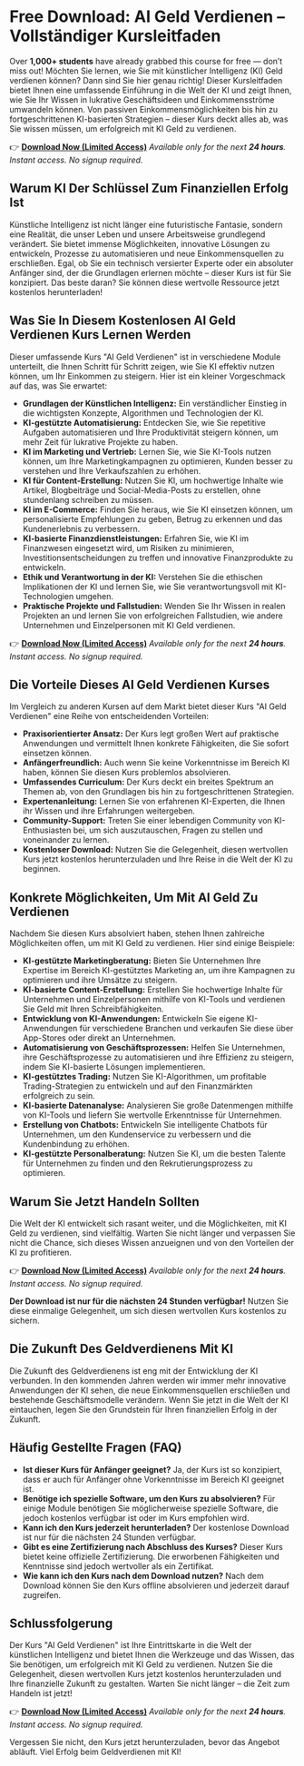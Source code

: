 # Free Download: AI Geld Verdienen – Vollständiger Kursleitfaden

Over **1,000+ students** have already grabbed this course for free — don’t miss out!
Möchten Sie lernen, wie Sie mit künstlicher Intelligenz (KI) Geld verdienen können? Dann sind Sie hier genau richtig! Dieser Kursleitfaden bietet Ihnen eine umfassende Einführung in die Welt der KI und zeigt Ihnen, wie Sie Ihr Wissen in lukrative Geschäftsideen und Einkommensströme umwandeln können. Von passiven Einkommensmöglichkeiten bis hin zu fortgeschrittenen KI-basierten Strategien – dieser Kurs deckt alles ab, was Sie wissen müssen, um erfolgreich mit KI Geld zu verdienen.

👉 [**Download Now (Limited Access)**](https://udemywork.com/ai-geld-verdienen)
_Available only for the next **24 hours**. Instant access. No signup required._

## Warum KI Der Schlüssel Zum Finanziellen Erfolg Ist

Künstliche Intelligenz ist nicht länger eine futuristische Fantasie, sondern eine Realität, die unser Leben und unsere Arbeitsweise grundlegend verändert. Sie bietet immense Möglichkeiten, innovative Lösungen zu entwickeln, Prozesse zu automatisieren und neue Einkommensquellen zu erschließen. Egal, ob Sie ein technisch versierter Experte oder ein absoluter Anfänger sind, der die Grundlagen erlernen möchte – dieser Kurs ist für Sie konzipiert. Das beste daran? Sie können diese wertvolle Ressource jetzt kostenlos herunterladen!

## Was Sie In Diesem Kostenlosen AI Geld Verdienen Kurs Lernen Werden

Dieser umfassende Kurs "AI Geld Verdienen" ist in verschiedene Module unterteilt, die Ihnen Schritt für Schritt zeigen, wie Sie KI effektiv nutzen können, um Ihr Einkommen zu steigern. Hier ist ein kleiner Vorgeschmack auf das, was Sie erwartet:

*   **Grundlagen der Künstlichen Intelligenz:** Ein verständlicher Einstieg in die wichtigsten Konzepte, Algorithmen und Technologien der KI.
*   **KI-gestützte Automatisierung:** Entdecken Sie, wie Sie repetitive Aufgaben automatisieren und Ihre Produktivität steigern können, um mehr Zeit für lukrative Projekte zu haben.
*   **KI im Marketing und Vertrieb:** Lernen Sie, wie Sie KI-Tools nutzen können, um Ihre Marketingkampagnen zu optimieren, Kunden besser zu verstehen und Ihre Verkaufszahlen zu erhöhen.
*   **KI für Content-Erstellung:** Nutzen Sie KI, um hochwertige Inhalte wie Artikel, Blogbeiträge und Social-Media-Posts zu erstellen, ohne stundenlang schreiben zu müssen.
*   **KI im E-Commerce:** Finden Sie heraus, wie Sie KI einsetzen können, um personalisierte Empfehlungen zu geben, Betrug zu erkennen und das Kundenerlebnis zu verbessern.
*   **KI-basierte Finanzdienstleistungen:** Erfahren Sie, wie KI im Finanzwesen eingesetzt wird, um Risiken zu minimieren, Investitionsentscheidungen zu treffen und innovative Finanzprodukte zu entwickeln.
*   **Ethik und Verantwortung in der KI:** Verstehen Sie die ethischen Implikationen der KI und lernen Sie, wie Sie verantwortungsvoll mit KI-Technologien umgehen.
*   **Praktische Projekte und Fallstudien:** Wenden Sie Ihr Wissen in realen Projekten an und lernen Sie von erfolgreichen Fallstudien, wie andere Unternehmen und Einzelpersonen mit KI Geld verdienen.

👉 [**Download Now (Limited Access)**](https://udemywork.com/ai-geld-verdienen)
_Available only for the next **24 hours**. Instant access. No signup required._

## Die Vorteile Dieses AI Geld Verdienen Kurses

Im Vergleich zu anderen Kursen auf dem Markt bietet dieser Kurs "AI Geld Verdienen" eine Reihe von entscheidenden Vorteilen:

*   **Praxisorientierter Ansatz:** Der Kurs legt großen Wert auf praktische Anwendungen und vermittelt Ihnen konkrete Fähigkeiten, die Sie sofort einsetzen können.
*   **Anfängerfreundlich:** Auch wenn Sie keine Vorkenntnisse im Bereich KI haben, können Sie diesen Kurs problemlos absolvieren.
*   **Umfassendes Curriculum:** Der Kurs deckt ein breites Spektrum an Themen ab, von den Grundlagen bis hin zu fortgeschrittenen Strategien.
*   **Expertenanleitung:** Lernen Sie von erfahrenen KI-Experten, die Ihnen ihr Wissen und ihre Erfahrungen weitergeben.
*   **Community-Support:** Treten Sie einer lebendigen Community von KI-Enthusiasten bei, um sich auszutauschen, Fragen zu stellen und voneinander zu lernen.
*   **Kostenloser Download:** Nutzen Sie die Gelegenheit, diesen wertvollen Kurs jetzt kostenlos herunterzuladen und Ihre Reise in die Welt der KI zu beginnen.

## Konkrete Möglichkeiten, Um Mit AI Geld Zu Verdienen

Nachdem Sie diesen Kurs absolviert haben, stehen Ihnen zahlreiche Möglichkeiten offen, um mit KI Geld zu verdienen. Hier sind einige Beispiele:

*   **KI-gestützte Marketingberatung:** Bieten Sie Unternehmen Ihre Expertise im Bereich KI-gestütztes Marketing an, um ihre Kampagnen zu optimieren und ihre Umsätze zu steigern.
*   **KI-basierte Content-Erstellung:** Erstellen Sie hochwertige Inhalte für Unternehmen und Einzelpersonen mithilfe von KI-Tools und verdienen Sie Geld mit Ihren Schreibfähigkeiten.
*   **Entwicklung von KI-Anwendungen:** Entwickeln Sie eigene KI-Anwendungen für verschiedene Branchen und verkaufen Sie diese über App-Stores oder direkt an Unternehmen.
*   **Automatisierung von Geschäftsprozessen:** Helfen Sie Unternehmen, ihre Geschäftsprozesse zu automatisieren und ihre Effizienz zu steigern, indem Sie KI-basierte Lösungen implementieren.
*   **KI-gestütztes Trading:** Nutzen Sie KI-Algorithmen, um profitable Trading-Strategien zu entwickeln und auf den Finanzmärkten erfolgreich zu sein.
*   **KI-basierte Datenanalyse:** Analysieren Sie große Datenmengen mithilfe von KI-Tools und liefern Sie wertvolle Erkenntnisse für Unternehmen.
*   **Erstellung von Chatbots:** Entwickeln Sie intelligente Chatbots für Unternehmen, um den Kundenservice zu verbessern und die Kundenbindung zu erhöhen.
*   **KI-gestützte Personalberatung:** Nutzen Sie KI, um die besten Talente für Unternehmen zu finden und den Rekrutierungsprozess zu optimieren.

## Warum Sie Jetzt Handeln Sollten

Die Welt der KI entwickelt sich rasant weiter, und die Möglichkeiten, mit KI Geld zu verdienen, sind vielfältig. Warten Sie nicht länger und verpassen Sie nicht die Chance, sich dieses Wissen anzueignen und von den Vorteilen der KI zu profitieren.

👉 [**Download Now (Limited Access)**](https://udemywork.com/ai-geld-verdienen)
_Available only for the next **24 hours**. Instant access. No signup required._

**Der Download ist nur für die nächsten 24 Stunden verfügbar!** Nutzen Sie diese einmalige Gelegenheit, um sich diesen wertvollen Kurs kostenlos zu sichern.

## Die Zukunft Des Geldverdienens Mit KI

Die Zukunft des Geldverdienens ist eng mit der Entwicklung der KI verbunden. In den kommenden Jahren werden wir immer mehr innovative Anwendungen der KI sehen, die neue Einkommensquellen erschließen und bestehende Geschäftsmodelle verändern. Wenn Sie jetzt in die Welt der KI eintauchen, legen Sie den Grundstein für Ihren finanziellen Erfolg in der Zukunft.

## Häufig Gestellte Fragen (FAQ)

*   **Ist dieser Kurs für Anfänger geeignet?** Ja, der Kurs ist so konzipiert, dass er auch für Anfänger ohne Vorkenntnisse im Bereich KI geeignet ist.
*   **Benötige ich spezielle Software, um den Kurs zu absolvieren?** Für einige Module benötigen Sie möglicherweise spezielle Software, die jedoch kostenlos verfügbar ist oder im Kurs empfohlen wird.
*   **Kann ich den Kurs jederzeit herunterladen?** Der kostenlose Download ist nur für die nächsten 24 Stunden verfügbar.
*   **Gibt es eine Zertifizierung nach Abschluss des Kurses?** Dieser Kurs bietet keine offizielle Zertifizierung. Die erworbenen Fähigkeiten und Kenntnisse sind jedoch wertvoller als ein Zertifikat.
*   **Wie kann ich den Kurs nach dem Download nutzen?** Nach dem Download können Sie den Kurs offline absolvieren und jederzeit darauf zugreifen.

## Schlussfolgerung

Der Kurs "AI Geld Verdienen" ist Ihre Eintrittskarte in die Welt der künstlichen Intelligenz und bietet Ihnen die Werkzeuge und das Wissen, das Sie benötigen, um erfolgreich mit KI Geld zu verdienen. Nutzen Sie die Gelegenheit, diesen wertvollen Kurs jetzt kostenlos herunterzuladen und Ihre finanzielle Zukunft zu gestalten. Warten Sie nicht länger – die Zeit zum Handeln ist jetzt!

👉 [**Download Now (Limited Access)**](https://udemywork.com/ai-geld-verdienen)
_Available only for the next **24 hours**. Instant access. No signup required._

Vergessen Sie nicht, den Kurs jetzt herunterzuladen, bevor das Angebot abläuft. Viel Erfolg beim Geldverdienen mit KI!
